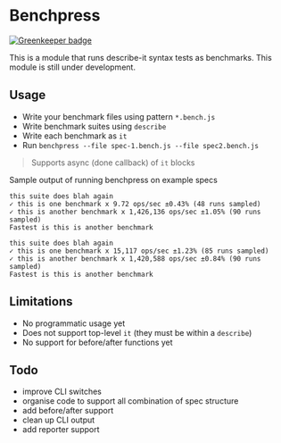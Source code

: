 # Benchpress

[![Greenkeeper badge](https://badges.greenkeeper.io/shamasis/benchpress.svg)](https://greenkeeper.io/)

This is a module that runs describe-it syntax tests as benchmarks. This module is still under development.

## Usage

- Write your benchmark files using pattern `*.bench.js`
- Write benchmark suites using `describe`
- Write each benchmark as `it`
- Run `benchpress --file spec-1.bench.js --file spec2.bench.js`

> Supports async (done callback) of `it` blocks

Sample output of running benchpress on example specs
```terminal
this suite does blah again
✓ this is one benchmark x 9.72 ops/sec ±0.43% (48 runs sampled)
✓ this is another benchmark x 1,426,136 ops/sec ±1.05% (90 runs sampled)
Fastest is this is another benchmark

this suite does blah again
✓ this is one benchmark x 15,117 ops/sec ±1.23% (85 runs sampled)
✓ this is another benchmark x 1,420,588 ops/sec ±0.84% (90 runs sampled)
Fastest is this is another benchmark
```

## Limitations
- No programmatic usage yet
- Does not support top-level `it` (they must be within a `describe`)
- No support for before/after functions yet

## Todo
- improve CLI switches
- organise code to support all combination of spec structure
- add before/after support
- clean up CLI output
- add reporter support
